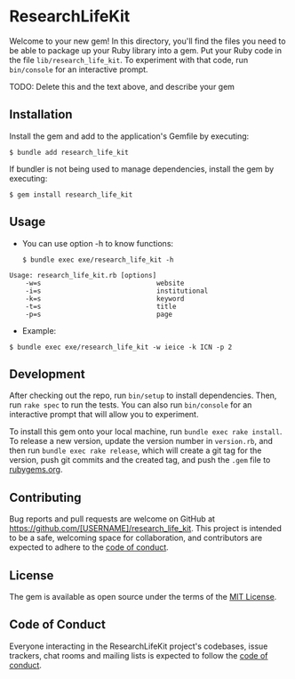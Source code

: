 # ResearchLifeKit

Welcome to your new gem! In this directory, you'll find the files you need to be able to package up your Ruby library into a gem. Put your Ruby code in the file `lib/research_life_kit`. To experiment with that code, run `bin/console` for an interactive prompt.

TODO: Delete this and the text above, and describe your gem

## Installation

Install the gem and add to the application's Gemfile by executing:

    $ bundle add research_life_kit

If bundler is not being used to manage dependencies, install the gem by executing:

    $ gem install research_life_kit

## Usage

<!-- TODO : Write usage instructions here: -->

* You can use option -h to know functions:

  `$ bundle exec exe/research_life_kit -h`

```
Usage: research_life_kit.rb [options]
    -w=s                             website
    -i=s                             institutional
    -k=s                             keyword
    -t=s                             title
    -p=s                             page
```
* Example:

 `$ bundle exec exe/research_life_kit -w ieice -k ICN -p 2`

## Development

After checking out the repo, run `bin/setup` to install dependencies. Then, run `rake spec` to run the tests. You can also run `bin/console` for an interactive prompt that will allow you to experiment.

To install this gem onto your local machine, run `bundle exec rake install`. To release a new version, update the version number in `version.rb`, and then run `bundle exec rake release`, which will create a git tag for the version, push git commits and the created tag, and push the `.gem` file to [rubygems.org](https://rubygems.org).

## Contributing

Bug reports and pull requests are welcome on GitHub at https://github.com/[USERNAME]/research_life_kit. This project is intended to be a safe, welcoming space for collaboration, and contributors are expected to adhere to the [code of conduct](https://github.com/[USERNAME]/research_life_kit/blob/master/CODE_OF_CONDUCT.md).

## License

The gem is available as open source under the terms of the [MIT License](https://opensource.org/licenses/MIT).

## Code of Conduct

Everyone interacting in the ResearchLifeKit project's codebases, issue trackers, chat rooms and mailing lists is expected to follow the [code of conduct](https://github.com/[USERNAME]/research_life_kit/blob/master/CODE_OF_CONDUCT.md).
